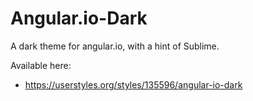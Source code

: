 # Angular.io-Dark
A dark theme for angular.io, with a hint of Sublime.

Available here:
- https://userstyles.org/styles/135596/angular-io-dark
